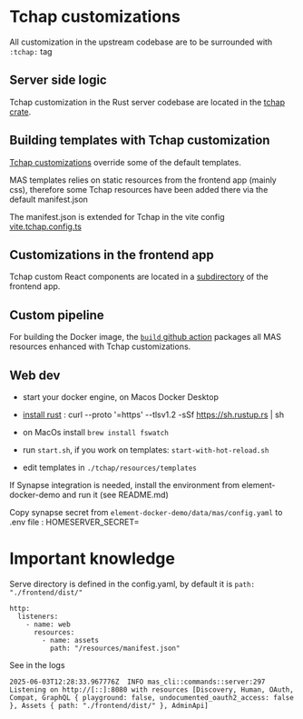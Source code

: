 # Tchap customizations

All customization in the upstream codebase are to be surrounded with `:tchap:` tag

## Server side logic

Tchap customization in the Rust server codebase are located in the [tchap crate](../crates/tchap).

## Building templates with Tchap customization

[Tchap customizations](resources/templates) override some of the default templates.

MAS templates relies on static resources from the frontend app (mainly css), therefore some Tchap resources have been added there via the default manifest.json

The manifest.json is extended for Tchap in the vite config [vite.tchap.config.ts](../frontend/tchap/vite.tchap.config.ts)


## Customizations in the frontend app

Tchap custom React components are located in a [subdirectory](../frontend/tchap) of the frontend app.

## Custom pipeline

For building the Docker image, the [`build` github action](../.github/workflows/build.yaml) packages all MAS resources enhanced with Tchap customizations.

## Web dev

- start your docker engine, on Macos Docker Desktop

- [install rust](https://www.rust-lang.org/tools/install) : curl --proto '=https' --tlsv1.2 -sSf https://sh.rustup.rs | sh

- on MacOs install `brew install fswatch`

- run `start.sh`, if you work on templates: `start-with-hot-reload.sh`

- edit templates in `./tchap/resources/templates`

If Synapse integration is needed, install the environment from element-docker-demo and run it (see README.md)

Copy synapse secret from `element-docker-demo/data/mas/config.yaml` to .env file : HOMESERVER_SECRET=


# Important knowledge

Serve directory is defined in the config.yaml, by default it is `path: "./frontend/dist/"`

```
http:
  listeners:
    - name: web
      resources:
        - name: assets
          path: "/resources/manifest.json"

```

See in the logs 

```
2025-06-03T12:28:33.967776Z  INFO mas_cli::commands::server:297 Listening on http://[::]:8080 with resources [Discovery, Human, OAuth, Compat, GraphQL { playground: false, undocumented_oauth2_access: false }, Assets { path: "./frontend/dist/" }, AdminApi] 

```